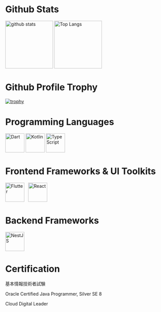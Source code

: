 # Github Stats
<p align="left"> 
   <img alt="github stats" height="150px" src="https://github-readme-stats.vercel.app/api?username=John-Thailand&theme=onedark&show_icons=ture" />
  <img alt="Top Langs" height="150px" src="https://github-readme-stats.vercel.app/api/top-langs/?username=John-Thailand&layout=compact&show_icons=true&theme=onedark" />
</p>

# Github Profile Trophy
[![trophy](https://github-profile-trophy.vercel.app/?username=John-Thailand&theme=onedark)](https://github.com/ryo-ma/github-profile-trophy)

# Programming Languages
<img src="https://cdn.jsdelivr.net/gh/devicons/devicon/icons/dart/dart-original.svg" alt="Dart" width="60" height="60"/> <img src="https://cdn.jsdelivr.net/gh/devicons/devicon/icons/kotlin/kotlin-original.svg" alt="Kotlin" width="60" height="60"/> <img src="https://cdn.jsdelivr.net/gh/devicons/devicon/icons/typescript/typescript-original.svg" alt="TypeScript" width="60" height="60"/>

# Frontend Frameworks & UI Toolkits
<p align="left">
  <img src="https://cdn.jsdelivr.net/gh/devicons/devicon/icons/flutter/flutter-original.svg" width="60" height="60" alt="Flutter" />
  &nbsp;
  <img src="https://cdn.jsdelivr.net/gh/devicons/devicon/icons/react/react-original.svg" width="60" height="60" alt="React" />
</p>

# Backend Frameworks
<p align="left">
  <img src="https://cdn.jsdelivr.net/gh/devicons/devicon/icons/nestjs/nestjs-original.svg" width="60" height="60" alt="NestJS" />
</p>

# Certification
<p>基本情報技術者試験</p>
<p>Oracle Certified Java Programmer, Silver SE 8</p>
<p>Cloud Digital Leader</p>
